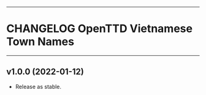 ------------------------------------------------------------------------
CHANGELOG OpenTTD Vietnamese Town Names
========================================================================
------------------------------------------------------------------------

v1.0.0 (2022-01-12)
-------------------

- Release as stable.
